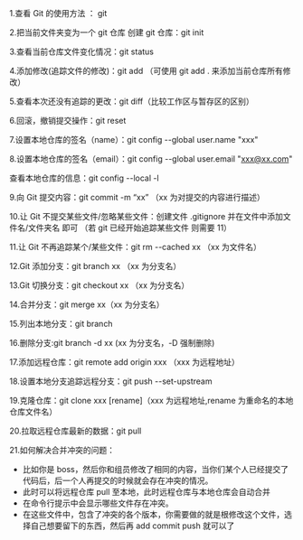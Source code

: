 1.查看 Git 的使用方法 ： git

2.把当前文件夹变为一个 git 仓库 创建 git 仓库：git init

3.查看当前仓库文件变化情况：git status

4.添加修改(追踪文件的修改)：git add （可使用 git add . 来添加当前仓库所有修改）

5.查看本次还没有追踪的更改：git diff（比较工作区与暂存区的区别）

6.回滚，撤销提交操作：git reset

7.设置本地仓库的签名（name）：git config --global user.name "xxx"

8.设置本地仓库的签名（email）：git config --global user.email "xxx@xx.com"

查看本地仓库的信息：git config --local -l

9.向 Git 提交内容：git commit -m “xx” （xx 为对提交的内容进行描述）

10.让 Git 不提交某些文件/忽略某些文件：创建文件 .gitignore 并在文件中添加文件名/文件夹名 即可 （若 git 已经开始追踪某些文件 则需要 11）

11.让 Git 不再追踪某个/某些文件：git rm --cached xx （xx 为文件名）

12.Git 添加分支：git branch xx （xx 为分支名）

13.Git 切换分支：git checkout xx （xx 为分支名）

14.合并分支：git merge xx（xx 为分支名）

15.列出本地分支：git branch

16.删除分支:git branch -d xx (xx 为分支名，-D 强制删除)

17.添加远程仓库：git remote add origin xxx （xxx 为远程地址）

18.设置本地分支追踪远程分支：git push --set-upstream

19.克隆仓库：git clone xxx [rename]（xxx 为远程地址,rename 为重命名的本地仓库文件名）

20.拉取远程仓库最新的数据：git pull

21.如何解决合并冲突的问题：

- 比如你是 boss，然后你和组员修改了相同的内容，当你们某个人已经提交了代码后，后一个人再提交的时候就会存在冲突的情况。
- 此时可以将远程仓库 pull 至本地，此时远程仓库与本地仓库会自动合并
- 在命令行提示中会显示哪些文件存在冲突。
- 在这些文件中，包含了冲突的各个版本，你需要做的就是根修改这个文件，选择自己想要留下的东西，然后再 add commit push 就可以了
